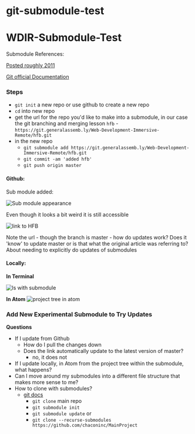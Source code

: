 # git-submodule-test


# WDIR-Submodule-Test

Submodule References:

[Posted roughly 2011](https://chrisjean.com/git-submodules-adding-using-removing-and-updating/)

[Git official Documentation](https://chrisjean.com/git-submodules-adding-using-removing-and-updating/)


### Steps

- `git init` a new repo or use github to create a new repo
- `cd` into new repo
- get the url for the repo you'd like to make into a submodule, in our case the git branching and merging lesson `hfb` - `https://git.generalassemb.ly/Web-Development-Immersive-Remote/hfb.git`
- in the new repo
    - `git submodule add https://git.generalassemb.ly/Web-Development-Immersive-Remote/hfb.git`
    - `git commit -am 'added hfb'`
    - `git push origin master`


#### Github:
Sub module added:

![Sub module appearance](https://i.imgur.com/1cpY4zE.png)

Even though it looks a bit weird it is still accessible

![link to HFB](https://i.imgur.com/Cm5Y5pB.png)

Note the url - though the branch is master - how do updates work? Does it 'know' to update master or is that what the original article was referring to? About needing to explicitly do updates of submodules


#### Locally:

**In Terminal**

![ls with submodule](https://i.imgur.com/pxe0kGh.png)

**In Atom**
![project tree in atom](https://i.imgur.com/FvXhkIi.png)


### Add New Experimental Submodule to Try Updates

**Questions**
  - If I update from Github
    - How do I pull the changes down
    - Does the link automatically update to the latest version of master?
        - no, it does not
  - If I update locally, in Atom from the project tree within the submodule, what happens?
  - Can I move around my submodules into a different file structure that makes more sense to me?
  - How to clone with submodules?
      - [git docs](https://git-scm.com/book/en/v2/Git-Tools-Submodules)
        - `git clone` main repo
        - `git submodule init`
        - `git submodule update`
        or
        - `git clone --recurse-submodules https://github.com/chaconinc/MainProject`

